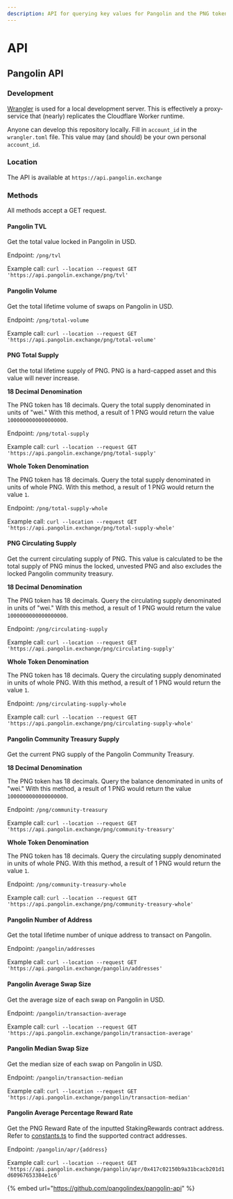 ```yaml
---
description: API for querying key values for Pangolin and the PNG token
---
```


# API

## Pangolin API

### Development

[Wrangler](https://developers.cloudflare.com/workers/cli-wrangler) is used for a local development server. This is effectively a proxy-service that \(nearly\) replicates the Cloudflare Worker runtime.

Anyone can develop this repository locally. Fill in `account_id` in the `wrangler.toml` file. This value may \(and should\) be your own personal `account_id`.

### Location

The API is available at `https://api.pangolin.exchange`

### Methods

All methods accept a GET request.

#### Pangolin TVL

Get the total value locked in Pangolin in USD.

Endpoint: `/png/tvl`

Example call: `curl --location --request GET 'https://api.pangolin.exchange/png/tvl'`

#### Pangolin Volume

Get the total lifetime volume of swaps on Pangolin in USD.

Endpoint: `/png/total-volume`

Example call: `curl --location --request GET 'https://api.pangolin.exchange/png/total-volume'`

#### PNG Total Supply

Get the total lifetime supply of PNG. PNG is a hard-capped asset and this value will never increase.

**18 Decimal Denomination**

The PNG token has 18 decimals. Query the total supply denominated in units of "wei." With this method, a result of 1 PNG would return the value `1000000000000000000`.

Endpoint: `/png/total-supply`

Example call: `curl --location --request GET 'https://api.pangolin.exchange/png/total-supply'`

**Whole Token Denomination**

The PNG token has 18 decimals. Query the total supply denominated in units of whole PNG. With this method, a result of 1 PNG would return the value `1`.

Endpoint: `/png/total-supply-whole`

Example call: `curl --location --request GET 'https://api.pangolin.exchange/png/total-supply-whole'`

#### PNG Circulating Supply

Get the current circulating supply of PNG. This value is calculated to be the total supply of PNG minus the locked, unvested PNG and also excludes the locked Pangolin community treasury.

**18 Decimal Denomination**

The PNG token has 18 decimals. Query the circulating supply denominated in units of "wei." With this method, a result of 1 PNG would return the value `1000000000000000000`.

Endpoint: `/png/circulating-supply`

Example call: `curl --location --request GET 'https://api.pangolin.exchange/png/circulating-supply'`

**Whole Token Denomination**

The PNG token has 18 decimals. Query the circulating supply denominated in units of whole PNG. With this method, a result of 1 PNG would return the value `1`.

Endpoint: `/png/circulating-supply-whole`

Example call: `curl --location --request GET 'https://api.pangolin.exchange/png/circulating-supply-whole'`

#### Pangolin Community Treasury Supply

Get the current PNG supply of the Pangolin Community Treasury.

**18 Decimal Denomination**

The PNG token has 18 decimals. Query the balance denominated in units of "wei." With this method, a result of 1 PNG would return the value `1000000000000000000`.

Endpoint: `/png/community-treasury`

Example call: `curl --location --request GET 'https://api.pangolin.exchange/png/community-treasury'`

**Whole Token Denomination**

The PNG token has 18 decimals. Query the circulating supply denominated in units of whole PNG. With this method, a result of 1 PNG would return the value `1`.

Endpoint: `/png/community-treasury-whole`

Example call: `curl --location --request GET 'https://api.pangolin.exchange/png/community-treasury-whole'`

#### Pangolin Number of Address

Get the total lifetime number of unique address to transact on Pangolin.

Endpoint: `/pangolin/addresses`

Example call: `curl --location --request GET 'https://api.pangolin.exchange/pangolin/addresses'`

#### Pangolin Average Swap Size

Get the average size of each swap on Pangolin in USD.

Endpoint: `/pangolin/transaction-average`

Example call: `curl --location --request GET 'https://api.pangolin.exchange/pangolin/transaction-average'`

#### Pangolin Median Swap Size

Get the median size of each swap on Pangolin in USD.

Endpoint: `/pangolin/transaction-median`

Example call: `curl --location --request GET 'https://api.pangolin.exchange/pangolin/transaction-median'`

#### Pangolin Average Percentage Reward Rate

Get the PNG Reward Rate of the inputted StakingRewards contract address. Refer to [constants.ts](https://github.com/pangolindex/pangolin-api/blob/main/src/constants.ts) to find the supported contract addresses.

Endpoint: `/pangolin/apr/{address}`

Example call: `curl --location --request GET 'https://api.pangolin.exchange/pangolin/apr/0x417c02150b9a31bcacb201d1d60967653384e1c6'`

{% embed url="https://github.com/pangolindex/pangolin-api" %}



